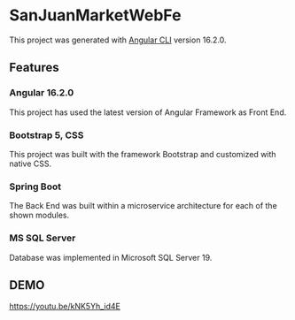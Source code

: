 # SanJuanMarketWebFe

This project was generated with [Angular CLI](https://github.com/angular/angular-cli) version 16.2.0.

## Features

### Angular 16.2.0

This project has used the latest version of Angular Framework as Front End.

### Bootstrap 5, CSS

This project was built with the framework Bootstrap and customized with native CSS.

### Spring Boot

The Back End was built within a microservice architecture for each of the shown modules.

### MS SQL Server

Database was implemented in Microsoft SQL Server 19.

## DEMO
https://youtu.be/kNK5Yh_id4E
